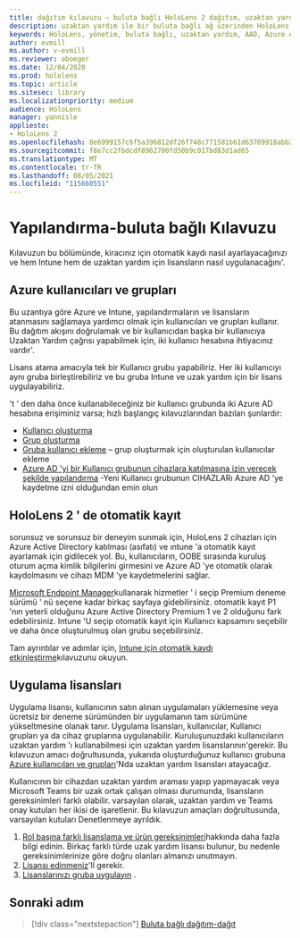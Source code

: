 ```yaml
---
title: dağıtım kılavuzu – buluta bağlı HoloLens 2 dağıtım, uzaktan yardım-yapılandırma ile uygun ölçekte
description: uzaktan yardım ile bir buluta bağlı ağ üzerinden HoloLens cihazları kaydetmek üzere yapılandırmaların nasıl ayarlanacağını öğrenin.
keywords: HoloLens, yönetim, buluta bağlı, uzaktan yardım, AAD, Azure AD, MDM, mobil cihaz yönetimi
author: evmill
ms.author: v-evmill
ms.reviewer: aboeger
ms.date: 12/04/2020
ms.prod: hololens
ms.topic: article
ms.sitesec: library
ms.localizationpriority: medium
audience: HoloLens
manager: yannisle
appliesto:
- HoloLens 2
ms.openlocfilehash: 8e6999157c6f5a396812df26f748c771581b61d63709918abb2ae45063810ef8
ms.sourcegitcommit: f8e7cc2fbdcdf8962700fd50b9c017bd83d1ad65
ms.translationtype: MT
ms.contentlocale: tr-TR
ms.lasthandoff: 08/05/2021
ms.locfileid: "115660551"
---
```

# <a name="configure---cloud-connected-guide"></a>Yapılandırma-buluta bağlı Kılavuzu

Kılavuzun bu bölümünde, kiracınız için otomatik kaydı nasıl ayarlayacağınızı ve hem Intune hem de uzaktan yardım için lisansların nasıl uygulanacağını&#39;.

## <a name="azure-users-and-groups"></a>Azure kullanıcıları ve grupları

Bu uzantıya göre Azure ve Intune, yapılandırmaların ve lisansların atanmasını sağlamaya yardımcı olmak için kullanıcıları ve grupları kullanır. Bu dağıtım akışını doğrulamak ve bir kullanıcıdan başka bir kullanıcıya Uzaktan Yardım çağrısı yapabilmek için, iki kullanıcı hesabına ihtiyacınız vardır&#39;.

Lisans atama amacıyla tek bir Kullanıcı grubu yapabiliriz. Her iki kullanıcıyı aynı gruba birleştirebiliriz ve bu gruba Intune ve uzak yardım için bir lisans uygulayabiliriz.

&#39;t ' den daha önce kullanabileceğiniz bir kullanıcı grubunda iki Azure AD hesabına erişiminiz varsa; hızlı başlangıç kılavuzlarından bazıları şunlardır:

- [Kullanıcı oluşturma](/mem/intune/fundamentals/quickstart-create-user)
- [Grup oluşturma](/mem/intune/fundamentals/quickstart-create-group)
- [Gruba kullanıcı ekleme](/azure/active-directory/fundamentals/active-directory-groups-members-azure-portal) – grup oluşturmak için oluşturulan kullanıcılar ekleme
- [Azure AD 'yi bir Kullanıcı grubunun cihazlara katılmasına izin verecek şekilde yapılandırma](/azure/active-directory/devices/azureadjoin-plan#configure-your-device-settings) -Yeni Kullanıcı grubunun CIHAZLARı Azure AD 'ye kaydetme izni olduğundan emin olun

## <a name="auto-enrollment-on-hololens-2"></a>HoloLens 2 ' de otomatik kayıt

sorunsuz ve sorunsuz bir deneyim sunmak için, HoloLens 2 cihazları için Azure Active Directory katılması (asıfatı) ve ıntune 'a otomatik kayıt ayarlamak için gidilecek yol. Bu, kullanıcıların, OOBE sırasında kuruluş oturum açma kimlik bilgilerini girmesini ve Azure AD 'ye otomatik olarak kaydolmasını ve cihazı MDM 'ye kaydetmelerini sağlar.

[Microsoft Endpoint Manager](https://endpoint.microsoft.com/#home)kullanarak hizmetler ' i seçip Premium deneme sürümü ' nü seçene kadar birkaç sayfaya gidebilirsiniz. otomatik kayıt P1 'nın yeterli olduğunu Azure Active Directory Premium 1 ve 2 olduğunu fark edebilirsiniz. Intune 'U seçip otomatik kayıt için Kullanıcı kapsamını seçebilir ve daha önce oluşturulmuş olan grubu seçebilirsiniz.

Tam ayrıntılar ve adımlar için, [Intune için otomatik kaydı etkinleştirme](/mem/intune/enrollment/quickstart-setup-auto-enrollment)kılavuzunu okuyun.

## <a name="application-licenses"></a>Uygulama lisansları

Uygulama lisansı, kullanıcının satın alınan uygulamaları yüklemesine veya ücretsiz bir deneme sürümünden bir uygulamanın tam sürümüne yükseltmesine olanak tanır. Uygulama lisansları, kullanıcılar, Kullanıcı grupları ya da cihaz gruplarına uygulanabilir. Kuruluşunuzdaki kullanıcıların uzaktan yardım 'ı kullanabilmesi için uzaktan yardım lisanslarının&#39;gerekir. Bu kılavuzun amacı doğrultusunda, yukarıda oluşturduğunuz kullanıcı grubuna [Azure kullanıcıları ve grupları](hololens2-cloud-connected-configure.md#azure-users-and-groups)'Nda uzaktan yardım lisansları atayacağız.

Kullanıcının bir cihazdan uzaktan yardım araması yapıp yapmayacak veya Microsoft Teams bir uzak ortak çalışan olması durumunda, lisansların gereksinimleri farklı olabilir. varsayılan olarak, uzaktan yardım ve Teams onay kutuları her ikisi de işaretlenir. Bu kılavuzun amaçları doğrultusunda, varsayılan kutuları Denetlenmeye ayrıldık.

1. [Rol başına farklı lisanslama ve ürün gereksinimleri](/dynamics365/mixed-reality/remote-assist/requirements#licensing-and-product-requirements-per-role)hakkında daha fazla bilgi edinin. Birkaç farklı türde uzak yardım lisansı bulunur, bu nedenle gereksinimlerinize göre doğru olanları almanızı unutmayın.
2. [Lisansı edinmeniz](/dynamics365/mixed-reality/remote-assist/buy-remote-assist)&#39;ll gerekir.
3. [Lisanslarınızı gruba uygulayın](/dynamics365/mixed-reality/remote-assist/deploy-remote-assist) .

## <a name="next-step"></a>Sonraki adım

> [!div class="nextstepaction"]
> [Buluta bağlı dağıtım-dağıt](hololens2-cloud-connected-deploy.md)